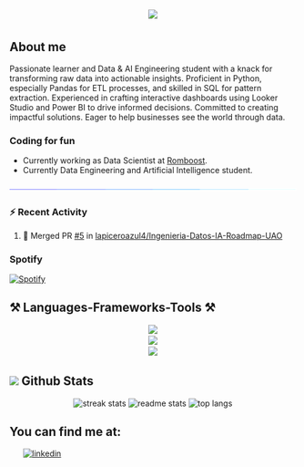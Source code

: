 <h1 align="center">
    <img src="https://readme-typing-svg.herokuapp.com?font=Time+New+Roman&color=cyan&size=25&center=true&vCenter=true&width=600&height=100&lines=Hi,+here's+Lapiceroazul4;Data+Engineering+and+AI+Student,;Working+As+a+Data+Scientist+at+Romboost;">
</h1>
<h2>About me</h2>
Passionate learner and Data & AI Engineering student with a knack for transforming raw data into actionable insights. Proficient in Python, especially Pandas for ETL processes, and skilled in SQL for pattern extraction. Experienced in crafting interactive dashboards using Looker Studio and Power BI to drive informed decisions. Committed to creating impactful solutions. Eager to help businesses see the world through data.

<h3>Coding for fun</h3>
<ul>
    <li>Currently working as Data Scientist at <a href="https://www.linkedin.com/company/romboost/">Romboost</a>.</li>
    <li>Currently Data Engineering and Artificial Intelligence student.</li>
</ul>

<img src="assets/divider.gif">

### :zap: Recent Activity
<!--START_SECTION:activity-->
1. 🎉 Merged PR [#5](https://github.com/lapiceroazul4/Ingenieria-Datos-IA-Roadmap-UAO/pull/5) in [lapiceroazul4/Ingenieria-Datos-IA-Roadmap-UAO](https://github.com/lapiceroazul4/Ingenieria-Datos-IA-Roadmap-UAO)
<!--END_SECTION:activity-->

### Spotify
[![Spotify](https://novatorem-pi-pied.vercel.app/api/spotify)](https://open.spotify.com/user/m3rnzt67pdls9vwkqmsi2ku6y)


<h2 align="left">⚒️ Languages-Frameworks-Tools ⚒️</h2>

<div align="center">
    <img src="https://skillicons.dev/icons?i=py,r,mysql,postgres,js,php,docker,git,github"/><br>
    <img src="https://skillicons.dev/icons?i=tensorflow,nodejs,express,fastapi,flask"/><br>
    <img src="https://skillicons.dev/icons?i=gcp,cloudflare,bash,postman,vscode,ubuntu,wordpress"><br> 
</div>

## <img src="https://media.giphy.com/media/iY8CRBdQXODJSCERIr/giphy.gif" width="35"><b> Github Stats </b>

<div align="center">
    
  <img width="400" src="https://github-readme-stats-pi-sand-42.vercel.app/api?username=lapiceroazul4&theme=radical&hide_border=false&include_all_commits=true&count_private=true&border_radius=10&line_height=23" alt="streak stats"/>   
  <img width="413" src="https://github-readme-streak-stats.herokuapp.com/?user=lapiceroazul4&theme=radical&hide_border=false&border_radius=10&line_height=23" alt="readme stats" />
  <img width="280" src="https://github-readme-stats-pi-sand-42.vercel.app/api/top-langs/?username=lapiceroazul4&theme=radical&hide_border=false&include_all_commits=true&count_private=true&layout=compact&border_radius=10&line_height=23" alt="top langs" />

</div>

<h2><b>You can find me at:</b></h2>

<div>
    <picture>
        <source media="(max-width: 767px)" srcset="">
        <img align="right" alt="" src="assets/data.gif" width=250px>
    </picture>
    <ul>
        <a href="https://www.linkedin.com/in/murgueitio/" target="_blank"><img src="https://img.shields.io/badge/linkedin:  murgueitio-%2300acee.svg?color=405DE6&style=for-the-badge&logo=linkedin&logoColor=white" alt="linkedin" style="margin-bottom: 5px;"/></a>
    </ul>
</div>

